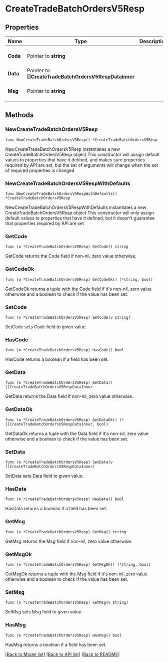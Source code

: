 # CreateTradeBatchOrdersV5Resp

## Properties

Name | Type | Description | Notes
------------ | ------------- | ------------- | -------------
**Code** | Pointer to **string** |  | [optional] [default to ""]
**Data** | Pointer to [**[]CreateTradeBatchOrdersV5RespDataInner**](CreateTradeBatchOrdersV5RespDataInner.md) |  | [optional] 
**Msg** | Pointer to **string** |  | [optional] [default to ""]

## Methods

### NewCreateTradeBatchOrdersV5Resp

`func NewCreateTradeBatchOrdersV5Resp() *CreateTradeBatchOrdersV5Resp`

NewCreateTradeBatchOrdersV5Resp instantiates a new CreateTradeBatchOrdersV5Resp object
This constructor will assign default values to properties that have it defined,
and makes sure properties required by API are set, but the set of arguments
will change when the set of required properties is changed

### NewCreateTradeBatchOrdersV5RespWithDefaults

`func NewCreateTradeBatchOrdersV5RespWithDefaults() *CreateTradeBatchOrdersV5Resp`

NewCreateTradeBatchOrdersV5RespWithDefaults instantiates a new CreateTradeBatchOrdersV5Resp object
This constructor will only assign default values to properties that have it defined,
but it doesn't guarantee that properties required by API are set

### GetCode

`func (o *CreateTradeBatchOrdersV5Resp) GetCode() string`

GetCode returns the Code field if non-nil, zero value otherwise.

### GetCodeOk

`func (o *CreateTradeBatchOrdersV5Resp) GetCodeOk() (*string, bool)`

GetCodeOk returns a tuple with the Code field if it's non-nil, zero value otherwise
and a boolean to check if the value has been set.

### SetCode

`func (o *CreateTradeBatchOrdersV5Resp) SetCode(v string)`

SetCode sets Code field to given value.

### HasCode

`func (o *CreateTradeBatchOrdersV5Resp) HasCode() bool`

HasCode returns a boolean if a field has been set.

### GetData

`func (o *CreateTradeBatchOrdersV5Resp) GetData() []CreateTradeBatchOrdersV5RespDataInner`

GetData returns the Data field if non-nil, zero value otherwise.

### GetDataOk

`func (o *CreateTradeBatchOrdersV5Resp) GetDataOk() (*[]CreateTradeBatchOrdersV5RespDataInner, bool)`

GetDataOk returns a tuple with the Data field if it's non-nil, zero value otherwise
and a boolean to check if the value has been set.

### SetData

`func (o *CreateTradeBatchOrdersV5Resp) SetData(v []CreateTradeBatchOrdersV5RespDataInner)`

SetData sets Data field to given value.

### HasData

`func (o *CreateTradeBatchOrdersV5Resp) HasData() bool`

HasData returns a boolean if a field has been set.

### GetMsg

`func (o *CreateTradeBatchOrdersV5Resp) GetMsg() string`

GetMsg returns the Msg field if non-nil, zero value otherwise.

### GetMsgOk

`func (o *CreateTradeBatchOrdersV5Resp) GetMsgOk() (*string, bool)`

GetMsgOk returns a tuple with the Msg field if it's non-nil, zero value otherwise
and a boolean to check if the value has been set.

### SetMsg

`func (o *CreateTradeBatchOrdersV5Resp) SetMsg(v string)`

SetMsg sets Msg field to given value.

### HasMsg

`func (o *CreateTradeBatchOrdersV5Resp) HasMsg() bool`

HasMsg returns a boolean if a field has been set.


[[Back to Model list]](../README.md#documentation-for-models) [[Back to API list]](../README.md#documentation-for-api-endpoints) [[Back to README]](../README.md)


